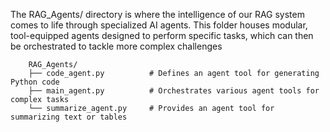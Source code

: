 
The RAG_Agents/ directory is where the intelligence of our RAG system comes to life through specialized AI agents. This folder houses modular, tool-equipped agents designed to perform specific tasks, which can then be orchestrated to tackle more complex challenges

        RAG_Agents/
        ├── code_agent.py          # Defines an agent tool for generating Python code
        ├── main_agent.py          # Orchestrates various agent tools for complex tasks
        └── summarize_agent.py     # Provides an agent tool for summarizing text or tables